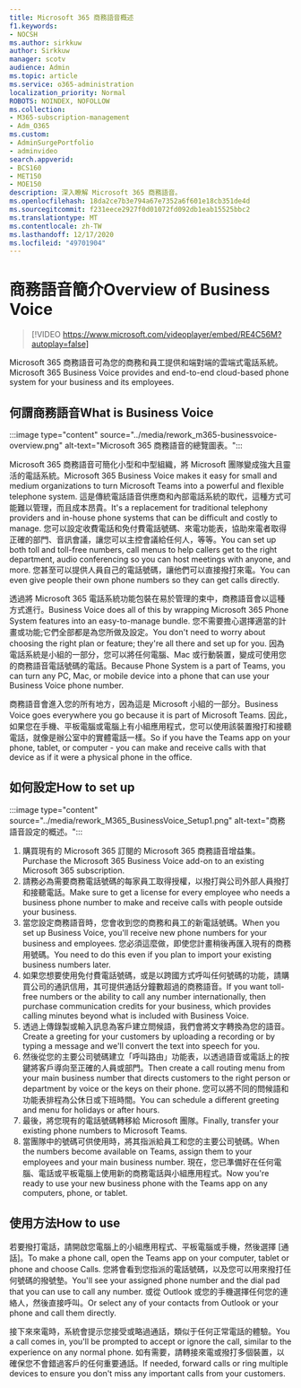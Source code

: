 ```yaml
---
title: Microsoft 365 商務語音概述
f1.keywords:
- NOCSH
ms.author: sirkkuw
author: Sirkkuw
manager: scotv
audience: Admin
ms.topic: article
ms.service: o365-administration
localization_priority: Normal
ROBOTS: NOINDEX, NOFOLLOW
ms.collection:
- M365-subscription-management
- Adm_O365
ms.custom:
- AdminSurgePortfolio
- adminvideo
search.appverid:
- BCS160
- MET150
- MOE150
description: 深入瞭解 Microsoft 365 商務語音。
ms.openlocfilehash: 18da2ce7b3e794a67e7352a6f601e18cb351de4d
ms.sourcegitcommit: f231eece2927f0d01072fd092db1eab15525bbc2
ms.translationtype: MT
ms.contentlocale: zh-TW
ms.lasthandoff: 12/17/2020
ms.locfileid: "49701904"
---
```

# <a name="overview-of-business-voice"></a><span data-ttu-id="92328-103">商務語音簡介</span><span class="sxs-lookup"><span data-stu-id="92328-103">Overview of Business Voice</span></span>

> [!VIDEO https://www.microsoft.com/videoplayer/embed/RE4C56M?autoplay=false]

<span data-ttu-id="92328-104">Microsoft 365 商務語音可為您的商務和員工提供和端對端的雲端式電話系統。</span><span class="sxs-lookup"><span data-stu-id="92328-104">Microsoft 365 Business Voice provides and end-to-end cloud-based phone system for your business and its employees.</span></span>

## <a name="what-is-business-voice"></a><span data-ttu-id="92328-105">何謂商務語音</span><span class="sxs-lookup"><span data-stu-id="92328-105">What is Business Voice</span></span>

:::image type="content" source="../media/rework_m365-businessvoice-overview.png" alt-text="Microsoft 365 商務語音的總覽圖表。":::

<span data-ttu-id="92328-107">Microsoft 365 商務語音可簡化小型和中型組織，將 Microsoft 團隊變成強大且靈活的電話系統。</span><span class="sxs-lookup"><span data-stu-id="92328-107">Microsoft 365 Business Voice makes it easy for small and medium organizations to turn Microsoft Teams into a powerful and flexible telephone system.</span></span> <span data-ttu-id="92328-108">這是傳統電話語音供應商和內部電話系統的取代，這種方式可能難以管理，而且成本昂貴。</span><span class="sxs-lookup"><span data-stu-id="92328-108">It's a replacement for traditional telephony providers and in-house phone systems that can be difficult and costly to manage.</span></span> <span data-ttu-id="92328-109">您可以設定收費電話和免付費電話號碼、來電功能表，協助來電者取得正確的部門、音訊會議，讓您可以主控會議給任何人，等等。</span><span class="sxs-lookup"><span data-stu-id="92328-109">You can set up both toll and toll-free numbers, call menus to help callers get to the right department, audio conferencing so you can host meetings with anyone, and more.</span></span> <span data-ttu-id="92328-110">您甚至可以提供人員自己的電話號碼，讓他們可以直接撥打來電。</span><span class="sxs-lookup"><span data-stu-id="92328-110">You can even give people their own phone numbers so they can get calls directly.</span></span>

<span data-ttu-id="92328-111">透過將 Microsoft 365 電話系統功能包裝在易於管理的束中，商務語音會以這種方式進行。</span><span class="sxs-lookup"><span data-stu-id="92328-111">Business Voice does all of this by wrapping Microsoft 365 Phone System features into an easy-to-manage bundle.</span></span> <span data-ttu-id="92328-112">您不需要擔心選擇適當的計畫或功能;它們全部都是為您所做及設定。</span><span class="sxs-lookup"><span data-stu-id="92328-112">You don't need to worry about choosing the right plan or feature; they're all there and set up for you.</span></span> <span data-ttu-id="92328-113">因為電話系統是小組的一部分，您可以將任何電腦、Mac 或行動裝置，變成可使用您的商務語音電話號碼的電話。</span><span class="sxs-lookup"><span data-stu-id="92328-113">Because Phone System is a part of Teams, you can turn any PC, Mac, or mobile device into a phone that can use your Business Voice phone number.</span></span>

<span data-ttu-id="92328-114">商務語音會進入您的所有地方，因為這是 Microsoft 小組的一部分。</span><span class="sxs-lookup"><span data-stu-id="92328-114">Business Voice goes everywhere you go because it is part of Microsoft Teams.</span></span> <span data-ttu-id="92328-115">因此，如果您在手機、平板電腦或電腦上有小組應用程式，您可以使用該裝置撥打和接聽電話，就像是辦公室中的實體電話一樣。</span><span class="sxs-lookup"><span data-stu-id="92328-115">So if you have the Teams app on your phone, tablet, or computer - you can make and receive calls with that device as if it were a physical phone in the office.</span></span>

## <a name="how-to-set-up"></a><span data-ttu-id="92328-116">如何設定</span><span class="sxs-lookup"><span data-stu-id="92328-116">How to set up</span></span>

:::image type="content" source="../media/rework_M365_BusinessVoice_Setup1.png" alt-text="商務語音設定的概述。":::

1. <span data-ttu-id="92328-118">購買現有的 Microsoft 365 訂閱的 Microsoft 365 商務語音增益集。</span><span class="sxs-lookup"><span data-stu-id="92328-118">Purchase the Microsoft 365 Business Voice add-on to an existing Microsoft 365 subscription.</span></span>
1. <span data-ttu-id="92328-119">請務必為需要商務電話號碼的每家員工取得授權，以撥打與公司外部人員撥打和接聽電話。</span><span class="sxs-lookup"><span data-stu-id="92328-119">Make sure to get a license for every employee who needs a business phone number to make and receive calls with people outside your business.</span></span>
1. <span data-ttu-id="92328-120">當您設定商務語音時，您會收到您的商務和員工的新電話號碼。</span><span class="sxs-lookup"><span data-stu-id="92328-120">When you set up Business Voice, you'll receive new phone numbers for your business and employees.</span></span> <span data-ttu-id="92328-121">您必須這麼做，即使您計畫稍後再匯入現有的商務用號碼。</span><span class="sxs-lookup"><span data-stu-id="92328-121">You need to do this even if you plan to import your existing business numbers later.</span></span>
1. <span data-ttu-id="92328-122">如果您想要使用免付費電話號碼，或是以跨國方式呼叫任何號碼的功能，請購買公司的通訊信用，其可提供通話分鐘數超過的商務語音。</span><span class="sxs-lookup"><span data-stu-id="92328-122">If you want toll-free numbers or the ability to call any number internationally, then purchase communication credits for your business, which provides calling minutes beyond what is included with Business Voice.</span></span>
1. <span data-ttu-id="92328-123">透過上傳錄製或輸入訊息為客戶建立問候語，我們會將文字轉換為您的語音。</span><span class="sxs-lookup"><span data-stu-id="92328-123">Create a greeting for your customers by uploading a recording or by typing a message and we'll convert the text into speech for you.</span></span>
1. <span data-ttu-id="92328-124">然後從您的主要公司號碼建立「呼叫路由」功能表，以透過語音或電話上的按鍵將客戶導向至正確的人員或部門。</span><span class="sxs-lookup"><span data-stu-id="92328-124">Then create a call routing menu from your main business number that directs customers to the right person or department by voice or the keys on their phone.</span></span> <span data-ttu-id="92328-125">您可以將不同的問候語和功能表排程為公休日或下班時間。</span><span class="sxs-lookup"><span data-stu-id="92328-125">You can schedule a different greeting and menu for holidays or after hours.</span></span>
1. <span data-ttu-id="92328-126">最後，將您現有的電話號碼轉移給 Microsoft 團隊。</span><span class="sxs-lookup"><span data-stu-id="92328-126">Finally, transfer your existing phone numbers to Microsoft Teams.</span></span>
1. <span data-ttu-id="92328-127">當團隊中的號碼可供使用時，將其指派給員工和您的主要公司號碼。</span><span class="sxs-lookup"><span data-stu-id="92328-127">When the numbers become available on Teams, assign them to your employees and your main business number.</span></span> <span data-ttu-id="92328-128">現在，您已準備好在任何電腦、電話或平板電腦上使用新的商務電話與小組應用程式。</span><span class="sxs-lookup"><span data-stu-id="92328-128">Now you're ready to use your new business phone with the Teams app on any computers, phone, or tablet.</span></span>

## <a name="how-to-use"></a><span data-ttu-id="92328-129">使用方法</span><span class="sxs-lookup"><span data-stu-id="92328-129">How to use</span></span>

<span data-ttu-id="92328-130">若要撥打電話，請開啟您電腦上的小組應用程式、平板電腦或手機，然後選擇 [通話]。</span><span class="sxs-lookup"><span data-stu-id="92328-130">To make a phone call, open the Teams app on your computer, tablet or phone and choose Calls.</span></span> <span data-ttu-id="92328-131">您將會看到您指派的電話號碼，以及您可以用來撥打任何號碼的撥號墊。</span><span class="sxs-lookup"><span data-stu-id="92328-131">You'll see your assigned phone number and the dial pad that you can use to call any number.</span></span> <span data-ttu-id="92328-132">或從 Outlook 或您的手機選擇任何您的連絡人，然後直接呼叫。</span><span class="sxs-lookup"><span data-stu-id="92328-132">Or select any of your contacts from Outlook or your phone and call them directly.</span></span>

<span data-ttu-id="92328-133">接下來來電時，系統會提示您接受或略過通話，類似于任何正常電話的體驗。</span><span class="sxs-lookup"><span data-stu-id="92328-133">You a call comes in, you'll be prompted to accept or ignore the call, similar to the experience on any normal phone.</span></span> <span data-ttu-id="92328-134">如有需要，請轉接來電或撥打多個裝置，以確保您不會錯過客戶的任何重要通話。</span><span class="sxs-lookup"><span data-stu-id="92328-134">If needed, forward calls or ring multiple devices to ensure you don't miss any important calls from your customers.</span></span>